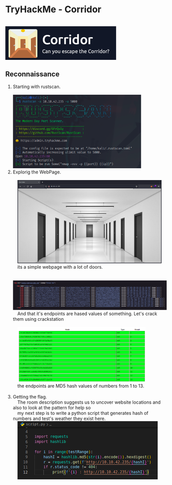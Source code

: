 <h1>TryHackMe - Corridor</h1><br>
<img src="./img/room-icon.png" alt="room-icon">
<h2>Reconnaissance</h2>
<ol>
    <li>
        Starting with rustscan.<br><br>
        <img src="./img/rustscan.png" alt="rustscan" width="400"><br>
    </li>
    <li>
        Explorig the WebPage.<br><br>
            &emsp;<img src="./img/webpage.png" alt="webpage" width="450"><br>
            &emsp;its a simple webpage with a lot of doors.<br><br>
            &emsp;<img src="./img/source-code.png" alt="source-code" width="550"><br>
            &emsp;And that it's endpoints are hased values of something. Let's crack them using crackstation<br><br>
            &emsp;<img src="./img/hashes.png" alt="hashes" width="400"><br>
            &emsp;the endpoints are MD5 hash values of numbers from 1 to 13.<br><br>
    </li>
    <li>
        Getting the flag.<br>
            &emsp;The room description suggests us to uncover website locations and also to look at the pattern for help so<br>
            &emsp;my next step is to write a python script that generates hash of numbers and test's weather they exist here.<br>
            &emsp;<img src="./img/python-script.png" alt="script"><br>
    </li>
</ol>

<!-- &nbsp; &nbsp; &nbsp; &nbsp; ![rustscan](./img/rustscan.png)  
&nbsp; &nbsp; &nbsp; &nbsp; Only one port is open. Let's check it out.  


&nbsp; &nbsp; &nbsp; &nbsp; <img src="./img/webpage.png" alt="web-page" width="200"/>  
&nbsp; &nbsp; &nbsp; &nbsp; It's a webpage with a lot of door's. Let's checkout the source code.  

&nbsp; &nbsp; &nbsp; &nbsp; ![source-code](./img/source-code.png)  
&nbsp; &nbsp; &nbsp; &nbsp; From the room's descriptoin, we know that these are hashes so lets check which one and crack them.  

&nbsp; &nbsp; &nbsp; &nbsp; ![hashes](./img/hashes.png)  
&nbsp; &nbsp; &nbsp; &nbsp; Hash-Identifier specified that these are MD5 hashes and crackstation result shows that these endpoints are MD5 values of numbers from 1 to 13.

## Exploiting  

#### We know the endpoints are hashes of numbers so my next step was to write a python script to find hidden endpoints.

##### Python Script  

![pythonScript](./img/python-script.png)  


<h1>Done</h1> -->
